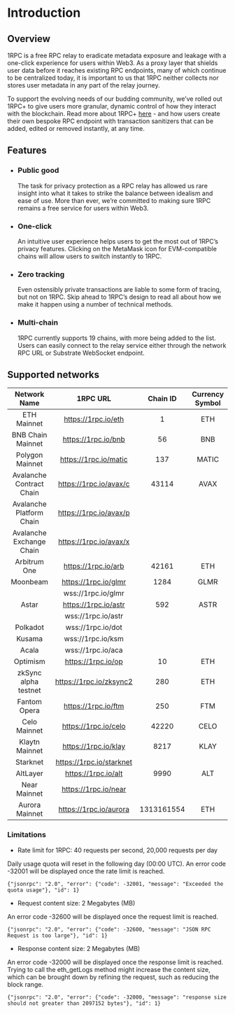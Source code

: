 # Introduction

## Overview

1RPC is a free RPC relay to eradicate metadata exposure and leakage with a one-click experience for users within Web3. As a proxy layer that shields user data before it reaches existing RPC endpoints, many of which continue to be centralized today, it is important to us that 1RPC neither collects nor stores user metadata in any part of the relay journey.

To support the evolving needs of our budding community, we’ve rolled out 1RPC+ to give users more granular, dynamic control of how they interact with the blockchain. Read more about 1RPC+ [here](./1rpc%2B/introduction.md) - and how users create their own bespoke RPC endpoint with transaction sanitizers that can be added, edited or removed instantly, at any time. 

## Features

- ### Public good 

    The task for privacy protection as a RPC relay has allowed us rare insight into what it takes to strike the balance between idealism and ease of use. More than ever, we’re committed to making sure 1RPC remains a free service for users within Web3. 

- ### One-click

    An intuitive user experience helps users to get the most out of 1RPC’s privacy features. Clicking on the MetaMask icon for EVM-compatible chains will allow users to switch instantly to 1RPC. 

- ### Zero tracking 

    Even ostensibly private transactions are liable to some form of tracing, but not on 1RPC. Skip ahead to 1RPC’s design to read all about how we make it happen using a number of technical methods. 
    
- ### Multi-chain 

    1RPC currently supports 19 chains, with more being added to the list. Users can easily connect to the relay service either through the network RPC URL or Substrate WebSocket endpoint. 
    
## Supported networks

| Network Name | 1RPC URL | Chain ID | Currency Symbol | Block Explorer URL |
|:------------:|:--------:|:--------:|:---------------:|:------------------:|
| ETH Mainnet | https://1rpc.io/eth | 1 | ETH | https://etherscan.io |
| BNB Chain Mainnet | https://1rpc.io/bnb | 56 | BNB | https://bscscan.com |
| Polygon Mainnet | https://1rpc.io/matic | 137 | MATIC | https://polygonscan.com |
| Avalanche Contract Chain | https://1rpc.io/avax/c | 43114 | AVAX | https://snowtrace.io |
| Avalanche Platform Chain | https://1rpc.io/avax/p | | | |
| Avalanche Exchange Chain | https://1rpc.io/avax/x | | | |
| Arbitrum One | https://1rpc.io/arb | 42161 | ETH | https://arbiscan.io |
| Moonbeam | https://1rpc.io/glmr | 1284 | GLMR | https://moonscan.io |
| | wss://1rpc.io/glmr | | |
| Astar | https://1rpc.io/astr | 592 | ASTR | https://blockscout.com/astar |
| | wss://1rpc.io/astr | | |
| Polkadot | wss://1rpc.io/dot | | |
| Kusama | wss://1rpc.io/ksm | | |
| Acala | wss://1rpc.io/aca | | |
| Optimism | https://1rpc.io/op | 10 | ETH | https://optimistic.etherscan.io |
| zkSync alpha testnet | https://1rpc.io/zksync2 | 280 | ETH | https://zksync2-testnet.zkscan.io |
| Fantom Opera | https://1rpc.io/ftm | 250 | FTM | https://ftmscan.com |
| Celo Mainnet | https://1rpc.io/celo | 42220 | CELO | https://explorer.celo.org |
| Klaytn Mainnet | https://1rpc.io/klay | 8217 | KLAY | https://www.klaytnfinder.io |
| Starknet | https://1rpc.io/starknet | | | https://starkscan.co |
| AltLayer | https://1rpc.io/alt | 9990 | ALT | https://devnet-explorer.altlayer.io |
| Near Mainnet | https://1rpc.io/near | | | https://explorer.near.org |
| Aurora Mainnet | https://1rpc.io/aurora | 1313161554 | ETH | https://explorer.mainnet.aurora.dev |

### Limitations

* Rate limit for 1RPC: 40 requests per second, 20,000 requests per day

Daily usage quota will reset in the following day (00:00 UTC). An error code -32001 will be displayed once the rate limit is reached. 

```shell
{"jsonrpc": "2.0", "error": {"code": -32001, "message": "Exceeded the quota usage"}, "id": 1}
```

* Request content size: 2 Megabytes (MB)

An error code -32600 will be displayed once the request limit is reached. 

```shell
{"jsonrpc": "2.0", "error": {"code": -32600, "message": "JSON RPC Request is too large"}, "id": 1}
```

* Response content size: 2 Megabytes (MB)

An error code -32000 will be displayed once the response limit is reached. Trying to call the eth_getLogs method might increase the content size, which can be brought down by refining the request, such as reducing the block range. 

```shell
{"jsonrpc": "2.0", "error": {"code": -32000, "message": "response size should not greater than 2097152 bytes"}, "id": 1}
```
